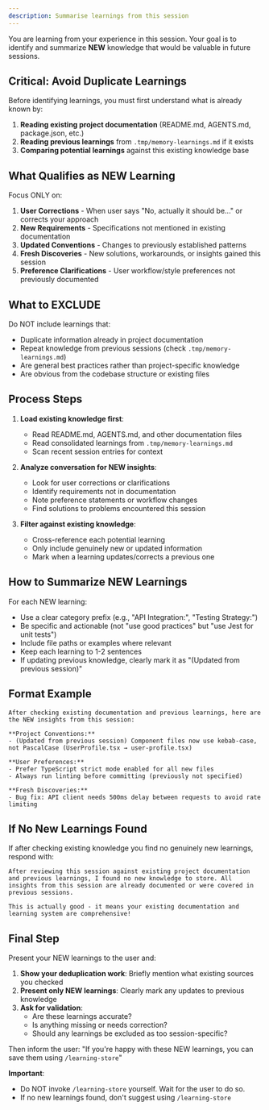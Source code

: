 ```yaml
---
description: Summarise learnings from this session
---
```


You are learning from your experience in this session. Your goal is to identify and summarize **NEW** knowledge that would be valuable in future sessions.

## Critical: Avoid Duplicate Learnings

Before identifying learnings, you must first understand what is already known by:

1. **Reading existing project documentation** (README.md, AGENTS.md, package.json, etc.)
2. **Reading previous learnings** from `.tmp/memory-learnings.md` if it exists
3. **Comparing potential learnings** against this existing knowledge base

## What Qualifies as NEW Learning

Focus ONLY on:

1. **User Corrections** - When user says "No, actually it should be..." or corrects your approach
2. **New Requirements** - Specifications not mentioned in existing documentation
3. **Updated Conventions** - Changes to previously established patterns
4. **Fresh Discoveries** - New solutions, workarounds, or insights gained this session
5. **Preference Clarifications** - User workflow/style preferences not previously documented

## What to EXCLUDE

Do NOT include learnings that:

- Duplicate information already in project documentation
- Repeat knowledge from previous sessions (check `.tmp/memory-learnings.md`)
- Are general best practices rather than project-specific knowledge
- Are obvious from the codebase structure or existing files

## Process Steps

1. **Load existing knowledge first**:
   - Read README.md, AGENTS.md, and other documentation files
   - Read consolidated learnings from `.tmp/memory-learnings.md`
   - Scan recent session entries for context

2. **Analyze conversation for NEW insights**:
   - Look for user corrections or clarifications
   - Identify requirements not in documentation
   - Note preference statements or workflow changes
   - Find solutions to problems encountered this session

3. **Filter against existing knowledge**:
   - Cross-reference each potential learning
   - Only include genuinely new or updated information
   - Mark when a learning updates/corrects a previous one

## How to Summarize NEW Learnings

For each NEW learning:

- Use a clear category prefix (e.g., "API Integration:", "Testing Strategy:")
- Be specific and actionable (not "use good practices" but "use Jest for unit tests")
- Include file paths or examples where relevant
- Keep each learning to 1-2 sentences
- If updating previous knowledge, clearly mark it as "(Updated from previous session)"

## Format Example

```
After checking existing documentation and previous learnings, here are the NEW insights from this session:

**Project Conventions:**
- (Updated from previous session) Component files now use kebab-case, not PascalCase (UserProfile.tsx → user-profile.tsx)

**User Preferences:**
- Prefer TypeScript strict mode enabled for all new files
- Always run linting before committing (previously not specified)

**Fresh Discoveries:**
- Bug fix: API client needs 500ms delay between requests to avoid rate limiting
```

## If No New Learnings Found

If after checking existing knowledge you find no genuinely new learnings, respond with:

```
After reviewing this session against existing project documentation and previous learnings, I found no new knowledge to store. All insights from this session are already documented or were covered in previous sessions.

This is actually good - it means your existing documentation and learning system are comprehensive!
```

## Final Step

Present your NEW learnings to the user and:

1. **Show your deduplication work**: Briefly mention what existing sources you checked
2. **Present only NEW learnings**: Clearly mark any updates to previous knowledge
3. **Ask for validation**:
   - Are these learnings accurate?
   - Is anything missing or needs correction?
   - Should any learnings be excluded as too session-specific?

Then inform the user:
"If you're happy with these NEW learnings, you can save them using `/learning-store`"

**Important**:

- Do NOT invoke `/learning-store` yourself. Wait for the user to do so.
- If no new learnings found, don't suggest using `/learning-store`
